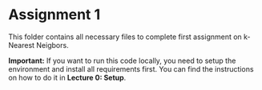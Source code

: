 # Assignment 1
This folder contains all necessary files to complete first assignment on k-Nearest Neigbors.

**Important:** If you want to run this code locally, you need to setup the environment and install
all requirements first. You can find the instructions on how to do it in **Lecture 0: Setup**.